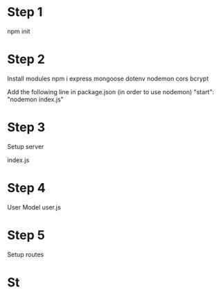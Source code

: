 # Step 1

npm init

# Step 2

Install modules
npm i express mongoose dotenv nodemon cors bcrypt

Add the following line in package.json (in order to use nodemon)
"start": "nodemon index.js"

# Step 3

Setup server

index.js

# Step 4

User Model
user.js

# Step 5

Setup routes

# St
